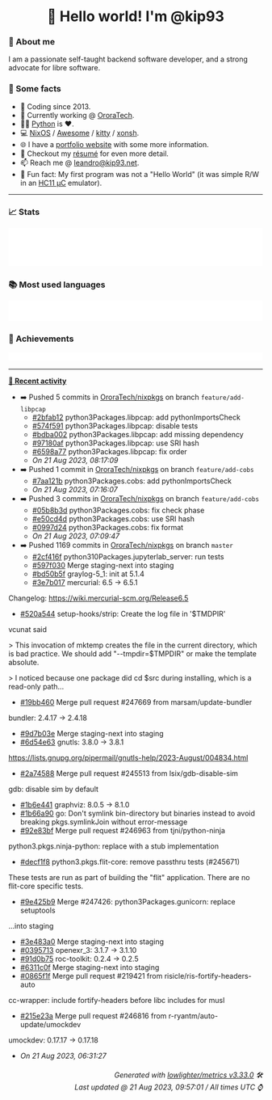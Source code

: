 <!-- README template, populated using this action:
     https://github.com/kip93/kip93/blob/main/.github/workflows/readme.yml. -->

<h1 align="center">👋 Hello world! I'm @kip93</h1> <!-- LOGIN => username -->

### 👤 About me

I am a passionate self-taught backend software developer, and a strong advocate for libre software.


### 💬 Some facts

* 📅 Coding since 2013.
* 💼 Currently working @ [OroraTech](https://ororatech.com/).
* 👨‍💻 [Python](https://github.com/search?q=user%3Akip93&l=python) is ❤️. <!-- LOGIN => username -->
* 💻 [NixOS](https://github.com/NixOS/) /
     [Awesome](https://github.com/awesomeWM/) /
     [kitty](https://github.com/kovidgoyal/kitty/) /
     [xonsh](https://github.com/xonsh/).
* 🌐 I have a [portfolio website](https://kip93.net/) with some more information.
* 📝 Checkout my [résumé](https://kip93.net/resume/) for even more detail.
* 📫 Reach me @ [leandro@kip93.net](mailto:leandro@kip93.net).
* 🎲 Fun fact: My first program was not a "Hello World" (it was simple R/W in an [HC11 µC](https://en.wikipedia.org/wiki/68HC11) emulator).


-----------------------------------------------------------------------------------------------------------------------


### 📈 Stats

![](./stats.svg)


### 📚 Most used languages <!-- by percentage, in decreasing order -->

![](./languages.svg)


### 🏅 Achievements

![](./achievements.svg)


-----------------------------------------------------------------------------------------------------------------------


**[📰 Recent activity](https://github.com/kip93)**
* ➡️ Pushed 5 commits in [OroraTech/nixpkgs](https://github.com/OroraTech/nixpkgs) on branch `feature/add-libpcap`
  * [#2bfab12](https://github.com/OroraTech/nixpkgs/commit/2bfab12) python3Packages.libpcap: add pythonImportsCheck
  * [#574f591](https://github.com/OroraTech/nixpkgs/commit/574f591) python3Packages.libpcap: disable tests
  * [#bdba002](https://github.com/OroraTech/nixpkgs/commit/bdba002) python3Packages.libpcap: add missing dependency
  * [#97180af](https://github.com/OroraTech/nixpkgs/commit/97180af) python3Packages.libpcap: use SRI hash
  * [#6598a77](https://github.com/OroraTech/nixpkgs/commit/6598a77) python3Packages.libpcap: fix order
  * *On 21 Aug 2023, 08:17:09*
* ➡️ Pushed 1 commit in [OroraTech/nixpkgs](https://github.com/OroraTech/nixpkgs) on branch `feature/add-cobs`
  * [#7aa121b](https://github.com/OroraTech/nixpkgs/commit/7aa121b) python3Packages.cobs: add pythonImportsCheck
  * *On 21 Aug 2023, 07:16:07*
* ➡️ Pushed 3 commits in [OroraTech/nixpkgs](https://github.com/OroraTech/nixpkgs) on branch `feature/add-cobs`
  * [#05b8b3d](https://github.com/OroraTech/nixpkgs/commit/05b8b3d) python3Packages.cobs: fix check phase
  * [#e50cd4d](https://github.com/OroraTech/nixpkgs/commit/e50cd4d) python3Packages.cobs: use SRI hash
  * [#0997d24](https://github.com/OroraTech/nixpkgs/commit/0997d24) python3Packages.cobs: fix format
  * *On 21 Aug 2023, 07:09:47*
* ➡️ Pushed 1169 commits in [OroraTech/nixpkgs](https://github.com/OroraTech/nixpkgs) on branch `master`
  * [#2cf416f](https://github.com/OroraTech/nixpkgs/commit/2cf416f) python310Packages.jupyterlab_server: run tests
  * [#597f030](https://github.com/OroraTech/nixpkgs/commit/597f030) Merge staging-next into staging
  * [#bd50b5f](https://github.com/OroraTech/nixpkgs/commit/bd50b5f) graylog-5_1: init at 5.1.4
  * [#3e7b017](https://github.com/OroraTech/nixpkgs/commit/3e7b017) mercurial: 6.5 -&gt; 6.5.1

Changelog: https://wiki.mercurial-scm.org/Release6.5
  * [#520a544](https://github.com/OroraTech/nixpkgs/commit/520a544) setup-hooks/strip: Create the log file in &#39;$TMDPIR&#39;

vcunat said

&gt; This invocation of mktemp creates the file in the current directory, which is bad practice. We should add &#34;--tmpdir=$TMPDIR&#34; or make the template absolute.

&gt; I noticed because one package did cd $src during installing, which is a read-only path...
  * [#19bb460](https://github.com/OroraTech/nixpkgs/commit/19bb460) Merge pull request #247669 from marsam/update-bundler

bundler: 2.4.17 -&gt; 2.4.18
  * [#9d7b03e](https://github.com/OroraTech/nixpkgs/commit/9d7b03e) Merge staging-next into staging
  * [#6d54e63](https://github.com/OroraTech/nixpkgs/commit/6d54e63) gnutls: 3.8.0 -&gt; 3.8.1

https://lists.gnupg.org/pipermail/gnutls-help/2023-August/004834.html
  * [#2a74588](https://github.com/OroraTech/nixpkgs/commit/2a74588) Merge pull request #245513 from lsix/gdb-disable-sim

gdb: disable sim by default
  * [#1b6e441](https://github.com/OroraTech/nixpkgs/commit/1b6e441) graphviz: 8.0.5 -&gt; 8.1.0
  * [#1b66a90](https://github.com/OroraTech/nixpkgs/commit/1b66a90) go: Don&#39;t symlink bin-directory but binaries instead to avoid breaking pkgs.symlinkJoin without error-message
  * [#92e83bf](https://github.com/OroraTech/nixpkgs/commit/92e83bf) Merge pull request #246963 from tjni/python-ninja

python3.pkgs.ninja-python: replace with a stub implementation
  * [#decf1f8](https://github.com/OroraTech/nixpkgs/commit/decf1f8) python3.pkgs.flit-core: remove passthru tests (#245671)

These tests are run as part of building the &#34;flit&#34; application. There
are no flit-core specific tests.
  * [#9e425b9](https://github.com/OroraTech/nixpkgs/commit/9e425b9) Merge #247426: python3Packages.gunicorn: replace setuptools

...into staging
  * [#3e483a0](https://github.com/OroraTech/nixpkgs/commit/3e483a0) Merge staging-next into staging
  * [#0395713](https://github.com/OroraTech/nixpkgs/commit/0395713) openexr_3: 3.1.7 -&gt; 3.1.10
  * [#91d0b75](https://github.com/OroraTech/nixpkgs/commit/91d0b75) roc-toolkit: 0.2.4 -&gt; 0.2.5
  * [#6311c0f](https://github.com/OroraTech/nixpkgs/commit/6311c0f) Merge staging-next into staging
  * [#0865f1f](https://github.com/OroraTech/nixpkgs/commit/0865f1f) Merge pull request #219421 from risicle/ris-fortify-headers-auto

cc-wrapper: include fortify-headers before libc includes for musl
  * [#215e23a](https://github.com/OroraTech/nixpkgs/commit/215e23a) Merge pull request #246816 from r-ryantm/auto-update/umockdev

umockdev: 0.17.17 -&gt; 0.17.18
  * *On 21 Aug 2023, 06:31:27*
 <!-- Last activity -->


<h6 align="right"><em>
    Generated with <a href="https://github.com/lowlighter/metrics/tree/latest/">lowlighter/metrics v3.33.0</a> 🛠️<br> <!-- VERSION => MAJOR.minor.patch -->
    Last updated @ 21 Aug 2023, 09:57:01 / All times UTC ⌚ <!-- meta.generated => DD/MM/YYYY, hh:mm -->
</em></h6>
